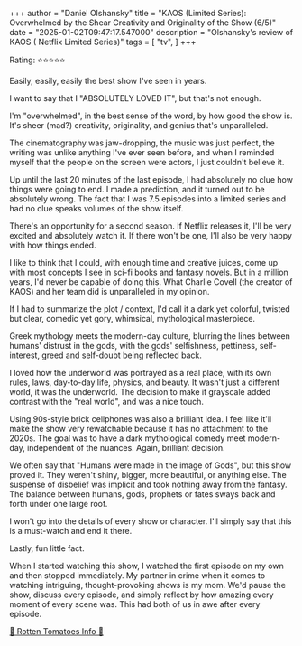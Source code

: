 +++
author = "Daniel Olshansky"
title = "KAOS (Limited Series): Overwhelmed by the Shear Creativity and Originality of the Show (6/5)"
date = "2025-01-02T09:47:17.547000"
description = "Olshansky's review of KAOS ( Netflix Limited Series)"
tags = [
    "tv",
]
+++

Rating: ⭐⭐⭐⭐⭐

Easily, easily, easily the best show I've seen in years.

I want to say that I "ABSOLUTELY LOVED IT", but that's not enough.

I'm "overwhelmed", in the best sense of the word, by how good the show is.
It's sheer (mad?) creativity, originality, and genius that's unparalleled.

The cinematography was jaw-dropping, the music was just perfect, the writing
was unlike anything I've ever seen before, and when I reminded myself that the people
on the screen were actors, I just couldn't believe it.

Up until the last 20 minutes of the last episode, I had absolutely no clue how
things were going to end. I made a prediction, and it turned out to be absolutely
wrong. The fact that I was 7.5 episodes into a limited series and had no clue
speaks volumes of the show itself.

There's an opportunity for a second season. If Netflix releases it, I'll be very
excited and absolutely watch it. If there won't be one, I'll also be very happy with how
things ended.

I like to think that I could, with enough time and creative juices, come up with
most concepts I see in sci-fi books and fantasy novels. But in a million years,
I'd never be capable of doing this. What Charlie Covell (the creator of KAOS) and
her team did is unparalleled in my opinion.

If I had to summarize the plot / context, I'd call it a dark yet colorful,
twisted but clear, comedic yet gory, whimsical, mythological masterpiece.

Greek mythology meets the modern-day culture, blurring the lines between humans'
distrust in the gods, with the gods' selfishness, pettiness, self-interest,
greed and self-doubt being reflected back.

I loved how the underworld was portrayed as a real place, with its own rules,
laws, day-to-day life, physics, and beauty. It wasn't just a different world,
it was the underworld. The decision to make it grayscale added contrast with the
"real world", and was a nice touch.

Using 90s-style brick cellphones was also a brilliant idea. I feel like it'll make
the show very rewatchable because it has no attachment to the 2020s. The goal was
to have a dark mythological comedy meet modern-day, independent of the nuances.
Again, brilliant decision.

We often say that "Humans were made in the image of Gods", but this show proved it.
They weren't shiny, bigger, more beautiful, or anything else. The suspense of disbelief
was implicit and took nothing away from the fantasy. The balance between humans,
gods, prophets or fates sways back and forth under one large roof.

I won't go into the details of every show or character. I'll simply say that this
is a must-watch and end it there.

Lastly, fun little fact.

When I started watching this show, I watched the first episode on my own and
then stopped immediately. My partner in crime when it comes to watching intriguing,
thought-provoking shows is my mom. We'd pause the show, discuss every episode,
and simply reflect by how amazing every moment of every scene was. This had both
of us in awe after every episode.

[🍅 Rotten Tomatoes Info 🍅](https://www.rottentomatoes.com/tv/kaos)
